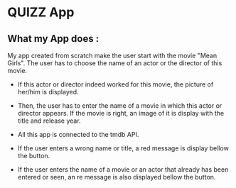 # QUIZZ App

## What my App does : 
My app created from scratch make the user start with the movie "Mean Girls". The user has to choose the name of an actor or the director of this movie. 

* If this actor or director indeed worked for this movie, the picture of her/him is displayed. 

* Then, the user has to enter the name of a movie in which this actor or director appears. If the movie is right, an image of it is display with the title and release year.

* All this app is connected to the tmdb API.

* If the user enters a wrong name or title, a red message is display bellow the button. 

* If the user enters the name of a movie or an actor that already has been entered or seen, an re message is also displayed bellow the button.
